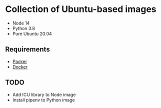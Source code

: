 # Collection of Ubuntu-based images

- Node 14
- Python 3.8
- Pure Ubuntu 20.04

## Requirements

- [Packer](https://www.packer.io)
- [Docker](https://www.docker.com)

## TODO

- Add ICU library to Node image
- Install pipenv to Python image
